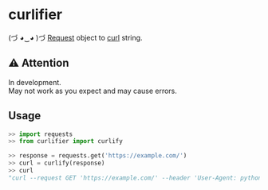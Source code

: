 # curlifier
(づ ◕‿◕ )づ
[Request](https://github.com/psf/requests) object to [curl](https://curl.se/) string.

## ⚠️ Attention
In development.  
May not work as you expect and may cause errors.



## Usage
```python
>> import requests
>> from curlifier import curlify

>> response = requests.get('https://example.com/')
>> curl = curlify(response)
>> curl
"curl --request GET 'https://example.com/' --header 'User-Agent: python-requests/2.32.3' --header 'Accept-Encoding: gzip, deflate' --header 'Accept: */*' --header 'Connection: keep-alive'  --location"
```